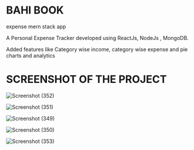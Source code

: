 # BAHI BOOK
expense mern stack app
</br>

A Personal Expense Tracker developed using ReactJs, NodeJs , MongoDB. </br>

Added features like Category wise income, category wise expense and pie charts and analytics 

# SCREENSHOT OF THE PROJECT
![Screenshot (352)](https://github.com/Saurabhparshar/Bahi-book/assets/109866847/1aaae4b4-e46c-430f-bac7-2e5022db5294)

![Screenshot (351)](https://github.com/Saurabhparshar/Bahi-book/assets/109866847/3148c6c5-0be5-4625-b273-9dcd10e45256)

![Screenshot (349)](https://github.com/Saurabhparshar/Bahi-book/assets/109866847/b61784a6-5653-4e6f-b205-b703c3634d1e)

![Screenshot (350)](https://github.com/Saurabhparshar/Bahi-book/assets/109866847/2252ea86-a29d-456f-9f1f-259873847b3c)

![Screenshot (353)](https://github.com/Saurabhparshar/Bahi-book/assets/109866847/9ba3e04f-201f-4d06-8713-55deb8a2b3d7)



